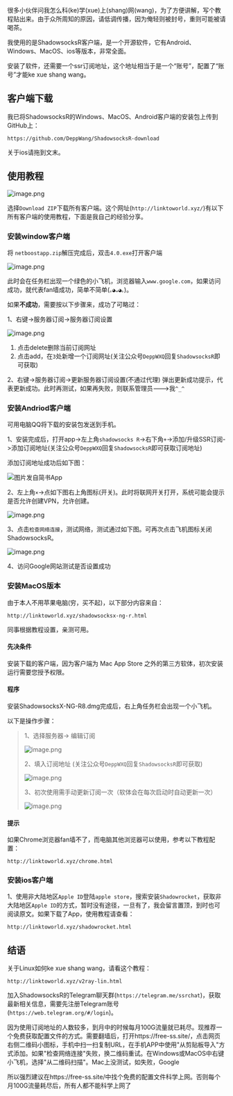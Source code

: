 很多小伙伴问我怎么科(ke)学(xue)上(shang)网(wang)，为了方便讲解，写个教程贴出来。由于众所周知的原因，请低调传播，因为俺轻则被封号，重则可能被请喝茶。

我使用的是ShadowsocksR客户端，是一个开源软件，它有Android、Windows、MacOS、ios等版本，非常全面。

安装了软件，还需要一个ssr订阅地址，这个地址相当于是一个“账号”，配置了“账号”才能ke xue shang wang。

## 客户端下载
我已将ShadowsocksR的Windows、MacOS、Android客户端的安装包上传到GitHub上：
```
https://github.com/DeppWang/ShadowsocksR-download
```
关于ios请拖到文末。

## 使用教程
![image.png](https://upload-images.jianshu.io/upload_images/5863464-56be3dbc66dc0c36.png?imageMogr2/auto-orient/strip%7CimageView2/2/w/1240)

选择`Download ZIP`下载所有客户端。这个网址(`http://linktoworld.xyz/`)有以下所有客户端的使用教程，下面是我自己的经验分享。

### 安装window客户端
将 `netboostapp.zip`解压完成后，双击`4.0.exe`打开客户端

![image.png](https://upload-images.jianshu.io/upload_images/5863464-7f814745c31c3383.png?imageMogr2/auto-orient/strip%7CimageView2/2/w/1240)

此时会在任务栏出现一个绿色的小飞机，浏览器输入`www.google.com`，如果访问成功，就代表fan墙成功，简单不简单(`｡◕ᴗ◕｡`)。

如果**不成功**，需要按以下步骤来，成功了可略过：

1、右键->服务器订阅->服务器订阅设置

![image.png](https://upload-images.jianshu.io/upload_images/5863464-b5b63f9202e9763e.png?imageMogr2/auto-orient/strip%7CimageView2/2/w/1240)

1. 点击delete删除当前订阅网址
2. 点击add，在`3`处新增一个订阅网址(关注公众号`DeppWXQ`回复`ShadowsocksR`即可获取)

2、右键->服务器订阅->更新服务器订阅设置(不通过代理)
弹出更新成功提示，代表更新成功。此时再测试，如果再失败，则联系管理员--->我`^_^`

### 安装Andriod客户端
可用电脑QQ将下载的安装包发送到手机。

1、安装完成后，打开app->左上角`shadowsocks R`->右下角`+`->添加/升级SSR订阅->添加订阅地址(关注公众号`DeppWXQ`回复`ShadowsocksR`即可获取订阅地址)

添加订阅地址成功后如下图：

![图片发自简书App](http://upload-images.jianshu.io/upload_images/5863464-93dd325a7a8b535e.jpg?imageMogr2/auto-orient/strip%7CimageView2/2/w/1080/q/50)

2、左上角`×`->点如下图右上角图标(开关)。此时将联网开关打开，系统可能会提示是否允许创建VPN，允许创建。

![image.png](https://upload-images.jianshu.io/upload_images/5863464-87d14e18c763760c.png?imageMogr2/auto-orient/strip%7CimageView2/2/w/1240)

3、点击`检查网络连接`，测试网络，测试通过如下图。可再次点击飞机图标关闭ShadowsocksR。

![image.png](https://upload-images.jianshu.io/upload_images/5863464-23217a425ea89e21.png?imageMogr2/auto-orient/strip%7CimageView2/2/w/1240)

4、访问Google网站测试是否设置成功

### 安装MacOS版本
由于本人不用苹果电脑(穷，买不起)，以下部分内容来自：
```
http://linktoworld.xyz/shadowsocksx-ng-r.html
```
同事根据教程设置，亲测可用。

#### 先决条件
安装下载的客户端，因为客户端为 Mac App Store 之外的第三方软体，初次安装运行需要您授予权限。

#### 程序
安装ShadowsocksX-NG-R8.dmg完成后，右上角任务栏会出现一个小飞机。

以下是操作步骤：

>1、选择服务器→ 编辑订阅 
>
>![image.png](https://upload-images.jianshu.io/upload_images/5863464-89c514b67318f40b.png?imageMogr2/auto-orient/strip%7CimageView2/2/w/1240)
>
>2、填入订阅地址 (关注公众号`DeppWXQ`回复`ShadowsocksR`即可获取)
>
>![image.png](https://upload-images.jianshu.io/upload_images/5863464-080612d2e532dcf3.png?imageMogr2/auto-orient/strip%7CimageView2/2/w/1240)
>
>3、初次使用需手动更新订阅一次（软体会在每次启动时自动更新一次） 
>
>![image.png](https://upload-images.jianshu.io/upload_images/5863464-1c79a4a2392725be.png?imageMogr2/auto-orient/strip%7CimageView2/2/w/1240)

#### 提示
如果Chrome浏览器fan墙不了，而电脑其他浏览器可以使用，参考以下教程配置：
```
http://linktoworld.xyz/chrome.html
```

### 安装ios客户端
1、使用非大陆地区`Apple ID`登陆`apple store`，搜索安装`Shadowrocket`，获取非大陆地区`Apple ID`的方式，暂时没有途径，一旦有了，我会留言置顶，到时也可阅读原文。如果下载了App，使用教程请查看：
```
http://linktoworld.xyz/shadowrocket.html
```
## 结语
关于Linux如何ke xue shang wang，请看这个教程：
```
http://linktoworld.xyz/v2ray-lin.html
```

加入ShadowsocksR的Telegram聊天群(`https://telegram.me/ssrchat`)，获取最新相关信息，需要先注册Telegram账号(`https://web.telegram.org/#/login`)。

因为使用订阅地址的人数较多，到月中的时候每月100G流量就已耗尽。现推荐一个免费获取配置文件的方式。需要翻墙后，打开https://free-ss.site/，点击网页右侧二维码小图标，手机中扫一扫复制URL，在手机APP中使用"从剪贴板导入"方式添加。如果"检查网络连接"失败，换二维码重试。在Windows或MacOS中右键小飞机，选择"从二维码扫描"。Mac上没测试，如失败，Google

所以强烈建议在https://free-ss.site/中找个免费的配置文件科学上网。否则每个月100G流量耗尽后，所有人都不能科学上网了
